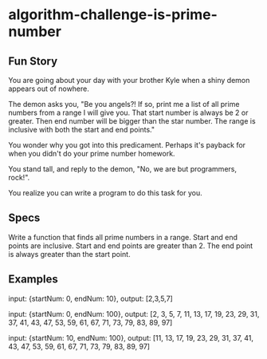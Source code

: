 # algorithm-challenge-is-prime-number

Fun Story
----------
You are going about your day with your brother Kyle when a shiny demon appears out of nowhere. 

The demon asks you, "Be you angels?! If so, 
print me a list of all prime numbers from a range I will give you.
That start number is always be 2 or greater. Then end number will be bigger than the star number.
The range is inclusive with both the start and end points."

You wonder why you got into this predicament. Perhaps it's payback for
when you didn't do your prime number homework. 

You stand tall, and reply to the demon, 
"No, we are but programmers, rock!".

You realize you can write a program to do this task for you. 

Specs
--------
Write a function that finds all prime numbers in a range. 
Start and end points are inclusive. 
Start and end points are greater than 2. 
The end point is always greater than the start point. 

Examples
--------
input: {startNum: 0, endNum: 10},
output: [2,3,5,7]

input: {startNum: 0, endNum: 100},
output: [2, 3, 5, 7, 11, 13, 17, 19, 23, 29, 31, 37, 41, 43, 47, 53, 59, 61, 67, 71, 73, 79, 83, 89, 97]

input: {startNum: 10, endNum: 100},
output: [11, 13, 17, 19, 23, 29, 31, 37, 41, 43, 47, 53, 59, 61, 67, 71, 73, 79, 83, 89, 97]